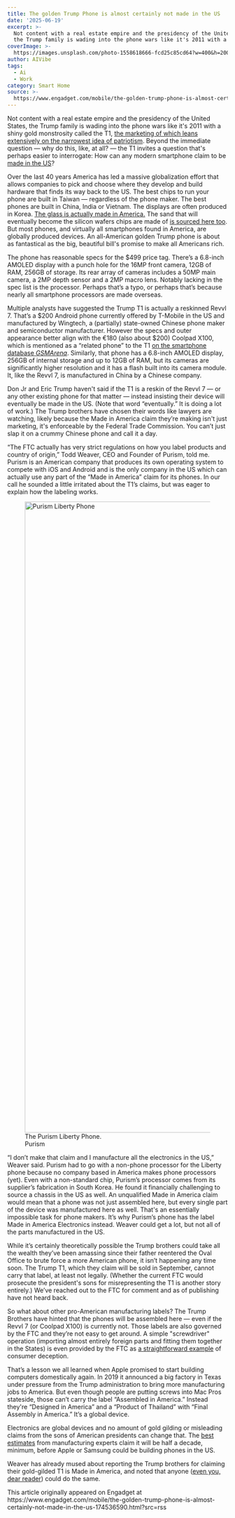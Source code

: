 ```yaml
---
title: The golden Trump Phone is almost certainly not made in the US
date: '2025-06-19'
excerpt: >-
  Not content with a real estate empire and the presidency of the United States,
  the Trump family is wading into the phone wars like it's 2011 with a sh...
coverImage: >-
  https://images.unsplash.com/photo-1558618666-fcd25c85cd64?w=400&h=200&fit=crop&auto=format
author: AIVibe
tags:
  - Ai
  - Work
category: Smart Home
source: >-
  https://www.engadget.com/mobile/the-golden-trump-phone-is-almost-certainly-not-made-in-the-us-174536590.html?src=rss
---
```

<p>Not content with a real estate empire and the presidency of the United States, the Trump family is wading into the phone wars like it's 2011 with a shiny gold monstrosity called the T1, <a data-i13n="cpos:1;pos:1" href="https://www.trumpmobile.com/">the marketing of which leans extensively on the narrowest idea of patriotism</a>. Beyond the immediate question — why do this, like, at all? — the T1 invites a question that's perhaps easier to interrogate: How can any modern smartphone claim to be <a data-i13n="cpos:2;pos:1" href="https://www.trump.com/media/trump-mobile-launches-a-bold-new-wireless-service">made in the US</a>?</p>
<p>Over the last 40 years America has led a massive globalization effort that allows companies to pick and choose where they develop and build hardware that finds its way back to the US. The best chips to run your phone are built in Taiwan — regardless of the phone maker. The best phones are built in China, India or Vietnam. The displays are often produced in Korea. <a data-i13n="elm:affiliate_link;sellerN:CNBC;elmt:;cpos:3;pos:1" href="https://shopping.yahoo.com/rdlw?merchantId=34e37b9c-8975-48da-aa39-df8bcd5badc3&amp;siteId=us-engadget&amp;pageId=1p-autolink&amp;contentUuid=0af6c40d-9236-42b6-9791-2c1e3384a4d8&amp;featureId=text-link&amp;merchantName=CNBC&amp;linkText=The+glass+is+actually+made+in+America.&amp;custData=eyJzb3VyY2VOYW1lIjoiV2ViLURlc2t0b3AtVmVyaXpvbiIsImxhbmRpbmdVcmwiOiJodHRwczovL3d3dy5jbmJjLmNvbS8yMDE5LzAyLzA4L2hvdy1hcHBsZS1pcGhvbmUtZ29yaWxsYS1nbGFzcy1pcy1tYWRlLWNvcm5pbmctZmFjdG9yeS5odG1sIiwiY29udGVudFV1aWQiOiIwYWY2YzQwZC05MjM2LTQyYjYtOTc5MS0yYzFlMzM4NGE0ZDgiLCJvcmlnaW5hbFVybCI6Imh0dHBzOi8vd3d3LmNuYmMuY29tLzIwMTkvMDIvMDgvaG93LWFwcGxlLWlwaG9uZS1nb3JpbGxhLWdsYXNzLWlzLW1hZGUtY29ybmluZy1mYWN0b3J5Lmh0bWwifQ&amp;signature=AQAAATH3z1AnvNPu-xp5ai9vNWs7o4lLPXRB-zmqKKbdBzEG&amp;gcReferrer=https%3A%2F%2Fwww.cnbc.com%2F2019%2F02%2F08%2Fhow-apple-iphone-gorilla-glass-is-made-corning-factory.html" class="rapid-with-clickid" data-original-link="https://www.cnbc.com/2019/02/08/how-apple-iphone-gorilla-glass-is-made-corning-factory.html">The glass is actually made in America.</a> The sand that will eventually become the silicon wafers chips are made of <a data-i13n="cpos:4;pos:1" href="https://www.wired.com/story/book-excerpt-science-of-ultra-pure-silicon/">is sourced here too</a>. But most phones, and virtually all smartphones found in America, are globally produced devices. An all-American golden Trump phone is about as fantastical as the big, beautiful bill's promise to make all Americans rich.</p>
<span id="end-legacy-contents"></span><p>The phone has reasonable specs for the $499 price tag. There’s a 6.8-inch AMOLED display with a punch hole for the 16MP front camera, 12GB of RAM, 256GB of storage. Its rear array of cameras includes a 50MP main camera, a 2MP depth sensor and a 2MP macro lens. Notably lacking in the spec list is the processor. Perhaps that’s a typo, or perhaps that’s because nearly all smartphone processors are made overseas.</p>
<p>Multiple analysts have suggested the Trump T1 is actually a reskinned Revvl 7. That’s a $200 Android phone currently offered by T-Mobile in the US and manufactured by Wingtech, a (partially) state-owned Chinese phone maker and semiconductor manufacturer. However the specs and outer appearance better align with the €180 (also about $200) Coolpad X100, which is mentioned as a “related phone” to the T1 <a data-i13n="cpos:5;pos:1" href="https://www.gsmarena.com/coolpad_x100-13669.php">on the smartphone database <em>GSMArena</em></a>. Similarly, that phone has a 6.8-inch AMOLED display, 256GB of internal storage and up to 12GB of RAM, but its cameras are significantly higher resolution and it has a flash built into its camera module. It, like the Revvl 7, is manufactured in China by a Chinese company.</p>
<p>Don Jr and Eric Trump haven't said if the T1 is a reskin of the Revvl 7  — or any other existing phone for that matter — instead insisting their device will eventually be made in the US. (Note that word “eventually.” It is doing a lot of work.) The Trump brothers have chosen their words like lawyers are watching, likely because the Made in America claim they’re making isn't just marketing, it's enforceable by the Federal Trade Commission. You can’t just slap it on a crummy Chinese phone and call it a day.</p>
<p>“The FTC actually has very strict regulations on how you label products and country of origin,” Todd Weaver, CEO and Founder of Purism, told me. Purism is an American company that produces its own operating system to compete with iOS and Android and is the only company in the US which can actually use any part of the “Made in America” claim for its phones. In our call he sounded a little irritated about the T1’s claims, but was eager to explain how the labeling works.</p>
<figure><img src="https://s.yimg.com/os/creatr-uploaded-images/2025-06/96300fb0-4d2b-11f0-bfd7-2aacc34072e9" data-crop-orig-src="https://s.yimg.com/os/creatr-uploaded-images/2025-06/96300fb0-4d2b-11f0-bfd7-2aacc34072e9" style="height:1440px;width:1600px;" alt="Purism Liberty Phone" data-uuid="e939c0c7-efab-3174-a3f8-25e940ce686f"><figcaption>The Purism Liberty Phone.</figcaption><div class="photo-credit">Purism</div></figure>
<p>“I don’t make that claim and I manufacture all the electronics in the US,” Weaver said. Purism had to go with a non-phone processor for the Liberty phone because no company based in America makes phone processors (yet). Even with a non-standard chip, Purism’s processor comes from its supplier’s fabrication in South Korea. He found it financially challenging to source a chassis in the US as well. An unqualified Made in America claim would mean that a phone was not just assembled here, but every single part of the device was manufactured here as well. That's an essentially impossible task for phone makers. It’s why Purism’s phone has the label Made in America Electronics instead. Weaver could get a lot, but not all of the parts manufactured in the US.</p>
<p>While it’s certainly theoretically possible the Trump brothers could take all the wealth they’ve been amassing since their father reentered the Oval Office to brute force a more American phone, it isn’t happening any time soon. The Trump T1, which they claim will be sold in September, cannot carry that label, at least not legally. (Whether the current FTC would prosecute the president's sons for misrepresenting the T1 is another story entirely.) We’ve reached out to the FTC for comment and as of publishing have not heard back.</p>
<p>So what about other pro-American manufacturing labels? The Trump Brothers have hinted that the phones will be assembled here — even if the Revvl 7 (or Coolpad X100)  is currently not. Those labels are also governed by the FTC and they’re not easy to get around. A simple "screwdriver" operation (importing almost entirely foreign parts and fitting them together in the States) is even provided by the FTC as <a data-i13n="cpos:6;pos:1" href="https://www.ftc.gov/business-guidance/resources/complying-made-usa-standard">a straightforward example</a> of consumer deception.</p>
<p>That’s a lesson we all learned when Apple promised to start building computers domestically again. In 2019 it announced a big factory in Texas under pressure from the Trump administration to bring more manufacturing jobs to America. But even though people are putting screws into Mac Pros stateside,  those can’t carry the label “Assembled in America.” Instead they're “Designed in America” and a “Product of Thailand” with “Final Assembly in America.” It’s a global device.</p>
<p>Electronics are global devices and no amount of gold gilding or misleading claims from the sons of American presidents can change that. The <a data-i13n="elm:affiliate_link;sellerN:The Wall Street Journal;elmt:;cpos:7;pos:1" href="https://shopping.yahoo.com/rdlw?merchantId=2f007401-3eaa-4237-b69b-54ccbe125502&amp;siteId=us-engadget&amp;pageId=1p-autolink&amp;contentUuid=0af6c40d-9236-42b6-9791-2c1e3384a4d8&amp;featureId=text-link&amp;merchantName=The+Wall+Street+Journal&amp;linkText=best+estimates&amp;custData=eyJzb3VyY2VOYW1lIjoiV2ViLURlc2t0b3AtVmVyaXpvbiIsImxhbmRpbmdVcmwiOiJodHRwczovL3d3dy53c2ouY29tL3RlY2gvcGVyc29uYWwtdGVjaC9hcHBsZS1pcGhvbmUtdXMtbWFudWZhY3R1cmluZy1mNzMwYzM5YyIsImNvbnRlbnRVdWlkIjoiMGFmNmM0MGQtOTIzNi00MmI2LTk3OTEtMmMxZTMzODRhNGQ4Iiwib3JpZ2luYWxVcmwiOiJodHRwczovL3d3dy53c2ouY29tL3RlY2gvcGVyc29uYWwtdGVjaC9hcHBsZS1pcGhvbmUtdXMtbWFudWZhY3R1cmluZy1mNzMwYzM5YyJ9&amp;signature=AQAAAYQY7_z2mCeK93x-ppNn_E9rOnZFNe2U2TwsuLPvO6uw&amp;gcReferrer=https%3A%2F%2Fwww.wsj.com%2Ftech%2Fpersonal-tech%2Fapple-iphone-us-manufacturing-f730c39c" class="rapid-with-clickid" data-original-link="https://www.wsj.com/tech/personal-tech/apple-iphone-us-manufacturing-f730c39c">best estimates</a> from manufacturing experts claim it will be half a decade, minimum, before Apple or Samsung could be building phones in the US.</p>
<p>Weaver has already mused about reporting the Trump brothers for claiming their gold-gilded T1 is Made in America, and noted that anyone (<a data-i13n="cpos:8;pos:1" href="https://reportfraud.ftc.gov/">even you, dear reader</a>) could do the same.</p>This article originally appeared on Engadget at https://www.engadget.com/mobile/the-golden-trump-phone-is-almost-certainly-not-made-in-the-us-174536590.html?src=rss

